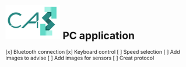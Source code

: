 # <img src="../logo/logo.bmp" width="150"> PC application

[x] Bluetooth connection
[x] Keyboard control
[ ] Speed selection
[ ] Add images to advise
[ ] Add images for sensors
[ ] Creat protocol